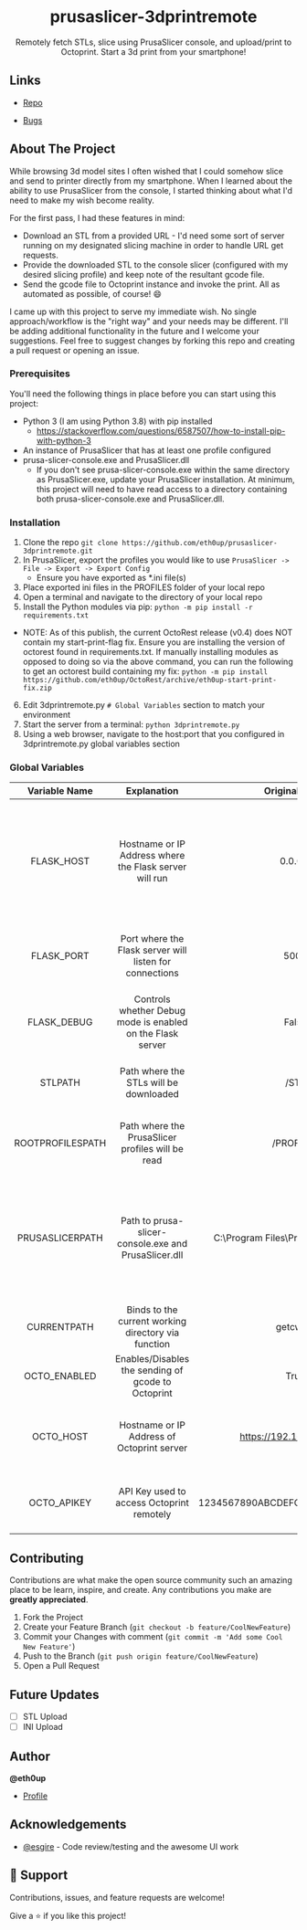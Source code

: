 <h1 align="center">prusaslicer-3dprintremote</h1>

<p align="center">Remotely fetch STLs, slice using PrusaSlicer console, and upload/print to Octoprint. Start a 3d print from your smartphone!
</p>

## Links

- [Repo](https://github.com/eth0up/prusaslicer-3dprintremote "prusaslicer-3dprintremote Repo")

- [Bugs](https://github.com/eth0up/prusaslicer-3dprintremote/issues "Issues/Requests Page")

<!-- ABOUT THE PROJECT -->
## About The Project

While browsing 3d model sites I often wished that I could somehow slice and send to printer directly from my smartphone. When I learned about the ability to use PrusaSlicer from the console, I started thinking about what I'd need to make my wish become reality.

For the first pass, I had these features in mind:
* Download an STL from a provided URL - I'd need some sort of server running on my designated slicing machine in order to handle URL get requests.
* Provide the downloaded STL to the console slicer (configured with my desired slicing profile) and keep note of the resultant gcode file.
* Send the gcode file to Octoprint instance and invoke the print. All as automated as possible, of course! :smile:

I came up with this project to serve my immediate wish. No single approach/workflow is the "right way" and your needs may be different. I'll be adding additional functionality in the future and I welcome your suggestions. Feel free to suggest changes by forking this repo and creating a pull request or opening an issue. 

<!-- GETTING STARTED -->

### Prerequisites

You'll need the following things in place before you can start using this project:
* Python 3 (I am using Python 3.8) with pip installed
    - https://stackoverflow.com/questions/6587507/how-to-install-pip-with-python-3
* An instance of PrusaSlicer that has at least one profile configured
* prusa-slicer-console.exe and PrusaSlicer.dll
    - If you don't see prusa-slicer-console.exe within the same directory as PrusaSlicer.exe, update your PrusaSlicer installation. At minimum, this project will need to have read access to a directory containing both prusa-slicer-console.exe and PrusaSlicer.dll.

### Installation

1. Clone the repo
   ```git clone https://github.com/eth0up/prusaslicer-3dprintremote.git```
2. In PrusaSlicer, export the profiles you would like to use 
   ```PrusaSlicer -> File -> Export -> Export Config```
   - Ensure you have exported as *.ini file(s)
3. Place exported ini files in the PROFILES folder of your local repo
4. Open a terminal and navigate to the directory of your local repo
5. Install the Python modules via pip:
```python -m pip install -r requirements.txt```
 - NOTE: As of this publish, the current OctoRest release (v0.4) does NOT contain my start-print-flag fix. Ensure you are installing the version of octorest found in requirements.txt. If manually installing modules as opposed to doing so via the above command, you can run the following to get an octorest build containing my fix: ```python -m pip install https://github.com/eth0up/OctoRest/archive/eth0up-start-print-fix.zip```
6. Edit 3dprintremote.py ```# Global Variables``` section to match your environment
7. Start the server from a terminal: ```python 3dprintremote.py```
8. Using a web browser, navigate to the host:port that you configured in 3dprintremote.py global variables section

### Global Variables

|   Variable Name  |                         Explanation                        |            Original Value            |                                                        Valid Values                                                        |
|:----------------:|:----------------------------------------------------------:|:------------------------------------:|:--------------------------------------------------------------------------------------------------------------------------:|
|                  |                                                            |                                      |                                                                                                                            |
|    FLASK_HOST    |   Hostname or IP Address where the Flask server will run   |                0.0.0.0               | An IP or Hostname on your network that can be reached (value of "0.0.0.0" binds to all available addresses on the machine) |
|    FLASK_PORT    |   Port where the Flask server will listen for connections  |                 5000                 |                              Any port number on the machine that is accessible on your network                             |
|    FLASK_DEBUG   | Controls whether Debug mode is enabled on the Flask server |                 False                |                                                        True or False                                                       |
|      STLPATH     |           Path where the STLs will be downloaded           |                 /STL                 |                                Must be a path you for which you have read/write permissions                                |
| ROOTPROFILESPATH |      Path where the PrusaSlicer profiles will be read      |               /PROFILES              |                                Must be a path you for which you have read/write permissions                                |
|  PRUSASLICERPATH |    Path to prusa-slicer-console.exe and PrusaSlicer.dll    | C:\Program Files\Prusa3D\PrusaSlicer |  Any valid system path for which you have read permissions and that contains prusa-slicer-console.exe and PrusaSlicer.dll  |
|    CURRENTPATH   |      Binds to the current working directory via function      |               getcwd()               |                                               Recommended not to change this                                               |
|   OCTO_ENABLED   |     Enables/Disables the sending of gcode to Octoprint     |                 True                 |                                    True Or False (set False if you do not use Octoprint)                                   |
|     OCTO_HOST    |         Hostname or IP Address of Octoprint server         |        https://192.168.XXX.XXX       |                             A hostname or IP address of a running instance of Octoprint server                             |
|    OCTO_APIKEY   |          API Key used to access Octoprint remotely         |   1234567890ABCDEFGHIJKLMNOPQRSTUV   |                                   Octoprint API key found in Settings -> Application Keys                                  |

<!-- CONTRIBUTING -->
## Contributing

Contributions are what make the open source community such an amazing place to be learn, inspire, and create. Any contributions you make are **greatly appreciated**.

1. Fork the Project
2. Create your Feature Branch (`git checkout -b feature/CoolNewFeature`)
3. Commit your Changes with comment (`git commit -m 'Add some Cool New Feature'`)
4. Push to the Branch (`git push origin feature/CoolNewFeature`)
5. Open a Pull Request

## Future Updates

- [ ] STL Upload
- [ ] INI Upload

## Author

**@eth0up**

- [Profile](https://github.com/eth0up "eth0up")

<!-- ACKNOWLEDGEMENTS -->
## Acknowledgements
* [@esgire](https://github.com/esgire) - Code review/testing and the awesome UI work

## 🤝 Support

Contributions, issues, and feature requests are welcome!

Give a ⭐️ if you like this project!
